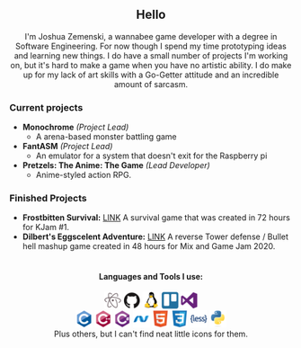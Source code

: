 <p align='center'>
</p>

<h2 align="center">Hello</h2>
<p align='center'>I'm Joshua Zemenski, a wannabee game developer with a degree in Software Engineering. For now though I spend my time prototyping ideas and learning new things. I do have a small number of projects I'm working on, but it's hard to make a game when you have no artistic ability. I do make up for my lack of art skills with a Go-Getter attitude and an incredible amount of sarcasm.</p>

### Current projects
- **Monochrome** *(Project Lead)*
   - A arena-based monster battling game
- **FantASM** *(Project Lead)*
   - An emulator for a system that doesn't exit for the Raspberry pi
- **Pretzels: The Anime: The Game** *(Lead Developer)*
   - Anime-styled action RPG.

### Finished Projects
- **Frostbitten Survival:** [LINK](https://szyfr.itch.io/frostbitten-survival) A survival game that was created in 72 hours for KJam #1.
- **Dilbert's Eggscelent Adventure:** [LINK](https://szyfr.itch.io/dilberts-eggscelent-adventure) A reverse Tower defense / Bullet hell mashup game created in 48 hours for Mix and Game Jam 2020.  <br><br>

<h4 align='center'>Languages and Tools I use:</h4>
<p align='center'>
<img height="30" src="https://raw.githubusercontent.com/szyfr/szyfr/master/images/atom-original.svg" alt="Atom">
<img height="30" src="https://raw.githubusercontent.com/szyfr/szyfr/master/images/github-original.svg" alt="Github">
<img height="30" src="https://raw.githubusercontent.com/szyfr/szyfr/master/images/linux-original.svg" alt="Linux">
<img height="30" src="https://raw.githubusercontent.com/szyfr/szyfr/master/images/trello-plain.svg" alt="Trello">
<img height="30" src="https://raw.githubusercontent.com/szyfr/szyfr/master/images/visualstudio-plain.svg" alt="visualstudio">
<br>
<img height="30" src="https://raw.githubusercontent.com/szyfr/szyfr/master/images/c-original.svg" alt="C">
<img height="30" src="https://raw.githubusercontent.com/szyfr/szyfr/master/images/cplusplus-original.svg" alt="C++">
<img height="30" src="https://raw.githubusercontent.com/szyfr/szyfr/master/images/csharp-original.svg" alt="C#">
<img height="30" src="https://raw.githubusercontent.com/szyfr/szyfr/master/images/dot-net-original.svg" alt=".NET">
<img height="30" src="https://raw.githubusercontent.com/szyfr/szyfr/master/images/html5-original.svg" alt="HTML5">
<img height="30" src="https://raw.githubusercontent.com/szyfr/szyfr/master/images/css3-original.svg" alt="CSS">
<img height="30" src="https://raw.githubusercontent.com/szyfr/szyfr/master/images/less-plain-wordmark.svg" alt="Less">
<img height="30" src="https://raw.githubusercontent.com/szyfr/szyfr/master/images/python-original.svg" alt="Python">
<br>Plus others, but I can't find neat little icons for them.
</p>
